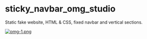 # sticky_navbar_omg_studio

Static fake website, HTML & CSS, fixed navbar and vertical sections.

[![omg-1.png](https://i.postimg.cc/0NcJhhkf/omg-1.png)](https://postimg.cc/CZn1qPfB)


